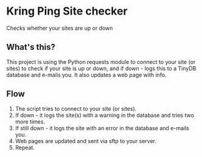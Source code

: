 # Kring Ping Site checker
 Checks whether your sites are up or down

## What's this?
This project is using the Python requests module to connect to your site (or sites) to check if your site is up or down, and if down - logs this to a TinyDB database and e-mails you. It also updates a web page with info.

## Flow
1. The script tries to connect to your site (or sites).
2. If down - it logs the site(s) with a warning in the database and tries two more times.
3. If still down - it logs the site with an error in the database and e-mails you.
4. Web pages are updated and sent via sftp to your server.
5. Repeat.
